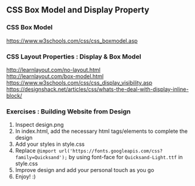 ## CSS Box Model and Display Property

### CSS Box Model
https://www.w3schools.com/css/css_boxmodel.asp

### CSS Layout Properties : Display & Box Model
http://learnlayout.com/no-layout.html   
http://learnlayout.com/box-model.html  
https://www.w3schools.com/css/css_display_visibility.asp   
https://designshack.net/articles/css/whats-the-deal-with-display-inline-block/   

### Exercises : Building Website from Design
1. Inspect design.png
2. In index.html, add the necessary html tags/elements to complete the design
3. Add your styles in style.css
4. Replace `@import url('https://fonts.googleapis.com/css?family=Quicksand');`
by using font-face for `Quicksand-Light.ttf` in style.css
5. Improve design and add your personal touch as you go
6. Enjoy! :)

